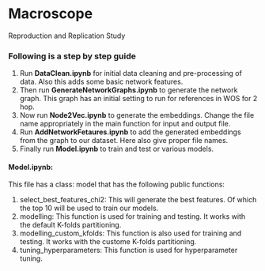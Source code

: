 # Macroscope
Reproduction and Replication Study

### Following is a step by step guide

1. Run **DataClean.ipynb** for initial data cleaning and pre-processing of data. Also this adds some basic network features.
2. Then run **GenerateNetworkGraphs.ipynb** to generate the network graph. This graph has an initial setting to run for references in WOS for 2 hop.
3. Now run **Node2Vec.ipynb** to generate the embeddings. Change the file name appropriately in the main function for input and output file.
4. Run **AddNetworkFetaures.ipynb** to add the generated embeddings from the graph to our dataset. Here also give proper file names.
5. Finally run **Model.ipynb** to train and test or various models.

#### Model.ipynb:
This file has a class: model that has the following public functions:
1. select_best_features_chi2: This will generate the best features. Of which the top 10 will be used to train our models.
2. modelling: This function is used for training and testing. It works with the default K-folds partitioning.
3. modelling_custom_kfolds: This function is also used for training and testing. It works with the custome K-folds partitioning.
4. tuning_hyperparameters: This function is used for hyperparameter tuning.
